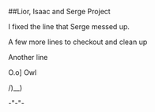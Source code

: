 ##Lior, Isaac and Serge Project


I fixed the line that Serge messed up.


A few more lines to checkout and clean up


Another line 




O.o] Owl

/)__)

-"-"-
